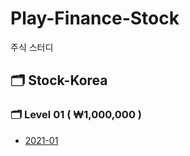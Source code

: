# Play-Finance-Stock
주식 스터디

## :card_index_dividers: Stock-Korea
### :card_index_dividers: Level 01 ( ₩1,000,000 )
-  [2021-01](/Level01/README.md)
